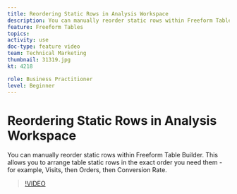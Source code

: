 ```yaml
---
title: Reordering Static Rows in Analysis Workspace
description: You can manually reorder static rows within Freeform Table Builder. This allows you to arrange table static rows in the exact order you need them - for example, Visits, then Orders, then Conversion Rate.
feature: Freeform Tables
topics: 
activity: use
doc-type: feature video
team: Technical Marketing
thumbnail: 31319.jpg
kt: 4218

role: Business Practitioner
level: Beginner
---
```


# Reordering Static Rows in Analysis Workspace

You can manually reorder static rows within Freeform Table Builder. This allows you to arrange table static rows in the exact order you need them - for example, Visits, then Orders, then Conversion Rate.

>[!VIDEO](https://video.tv.adobe.com/v/31319/?quality=12)
